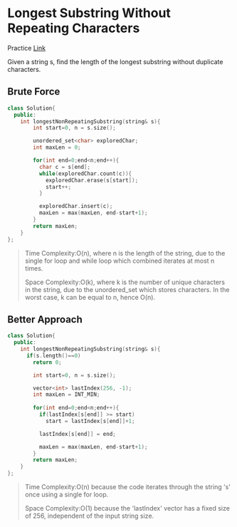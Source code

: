 # Longest Substring Without Repeating Characters

Practice [Link](https://www.interviewbit.com/problems/subarray-with-given-xor/)

Given a string s, find the length of the longest substring without duplicate characters.


## Brute Force

```cpp
class Solution{
  public:
    int longestNonRepeatingSubstring(string& s){
        int start=0, n = s.size();

        unordered_set<char> exploredChar;
        int maxLen = 0;

        for(int end=0;end<n;end++){
          char c = s[end];
          while(exploredChar.count(c)){
            exploredChar.erase(s[start]);
            start++;
          }

          exploredChar.insert(c);
          maxLen = max(maxLen, end-start+1);
        }
        return maxLen;
    }
};
```

> Time Complexity:O(n), where n is the length of the string, due to the single for loop and while loop which combined iterates at most n times.
> 
> Space Complexity:O(k), where k is the number of unique characters in the string, due to the unordered_set which stores characters. In the worst case, k can be equal to n, hence O(n).


## Better Approach

```cpp
class Solution{
  public:
    int longestNonRepeatingSubstring(string& s){
      if(s.length()==0)
        return 0;

        int start=0, n = s.size();

        vector<int> lastIndex(256, -1);
        int maxLen = INT_MIN;
        
        for(int end=0;end<n;end++){
          if(lastIndex[s[end]] >= start)
            start = lastIndex[s[end]]+1;

          lastIndex[s[end]] = end;

          maxLen = max(maxLen, end-start+1);
        }
        return maxLen;
    }
};
```

> Time Complexity:O(n) because the code iterates through the string 's' once using a single for loop.
> 
> Space Complexity:O(1) because the 'lastIndex' vector has a fixed size of 256, independent of the input string size.